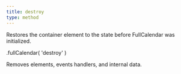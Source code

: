 ```yaml
---
title: destroy
type: method
---
```


Restores the container element to the state before FullCalendar was initialized.

<div class='spec' markdown='1'>
.fullCalendar( 'destroy' )
</div>

Removes elements, events handlers, and internal data.
